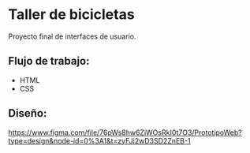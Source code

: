 # Taller de bicicletas

Proyecto final de interfaces de usuario.

## Flujo de trabajo:

- HTML
- CSS

## Diseño:

https://www.figma.com/file/76pWs8hw6ZiWOsRkI0t7O3/PrototipoWeb?type=design&node-id=0%3A1&t=zyFJi2wD3SD2ZnEB-1
